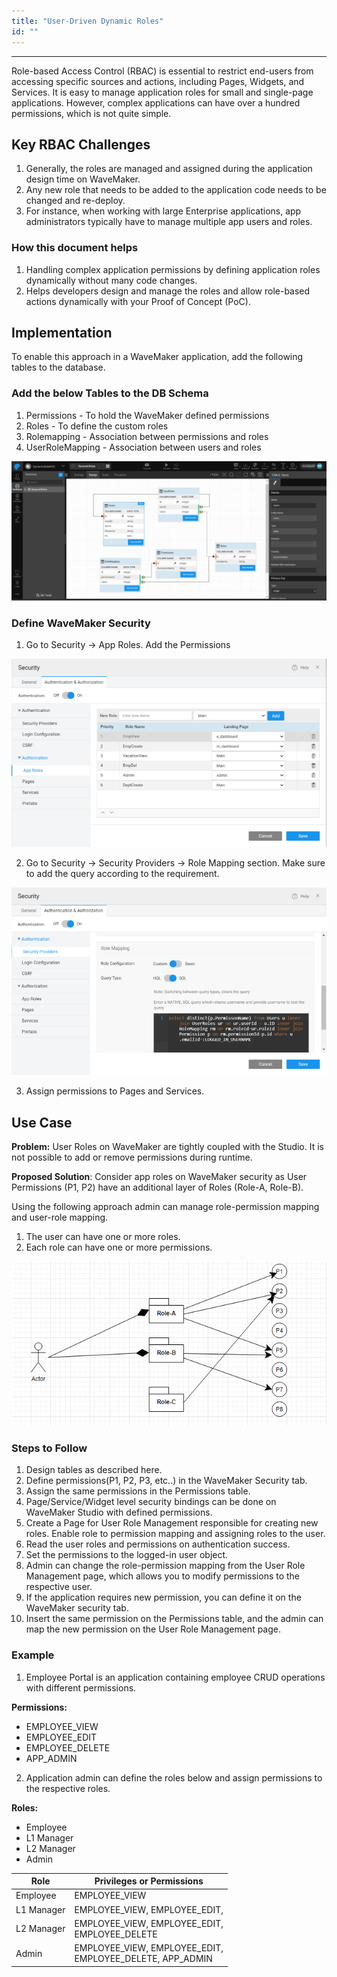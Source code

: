 ```yaml
---
title: "User-Driven Dynamic Roles"
id: ""
---
```

---

Role-based Access Control (RBAC) is essential to restrict end-users from accessing specific sources and actions, including Pages, Widgets, and Services. It is easy to manage application roles for small and single-page applications. However, complex applications can have over a hundred permissions, which is not quite simple. 

## Key RBAC Challenges

 1. Generally, the roles are managed and assigned during the application design time on WaveMaker.
 2. Any new role that needs to be added to the application code needs to be changed and re-deploy.
 3. For instance, when working with large Enterprise applications, app administrators typically have to manage multiple app users and roles.

### How this document helps 

1. Handling complex application permissions by defining application roles dynamically without many code changes.
2. Helps developers design and manage the roles and allow role-based actions dynamically with your Proof of Concept (PoC).

## Implementation

To enable this approach in a WaveMaker application, add the following tables to the database.

### Add the below Tables to the DB Schema 

 1. Permissions - To hold the WaveMaker defined permissions
 2. Roles - To define the custom roles
 3. Rolemapping - Association between permissions and roles
 4. UserRoleMapping - Association between users and roles

[![pp_run](/learn/assets/dynRoles_1.png)](/learn/assets/dynRoles_1.png)

### Define WaveMaker Security

1. Go to Security → App Roles. Add the Permissions

[![pp_run](/learn/assets/dynRolesSecurity_1.png)](/learn/assets/dynRolesSecurity_1.png) 

2. Go to Security → Security Providers → Role Mapping section. Make sure to add the query according to the requirement. 

[![pp_run](/learn/assets/dynRolesSecurity_2.png)](/learn/assets/dynRolesSecurity_2.png) 
 
3. Assign permissions to Pages and Services. 


## Use Case

**Problem:** User Roles on WaveMaker are tightly coupled with the Studio. It is not possible to add or remove permissions during runtime.

**Proposed Solution**: Consider app roles on WaveMaker security as User Permissions (P1, P2) have an additional layer of Roles (Role-A, Role-B). 

Using the following approach admin can manage role-permission mapping and user-role mapping.

1. The user can have one or more roles. 
2. Each role can have one or more permissions. 

[![pp_run](/learn/assets/dynRoles_2.png)](/learn/assets/dynRoles_2.png) 

### Steps to Follow

1. Design tables as described here.
2. Define permissions(P1, P2, P3, etc..) in the WaveMaker Security tab.
3. Assign the same permissions in the Permissions table.
4. Page/Service/Widget level security bindings can be done on WaveMaker Studio with defined permissions. 
5. Create a Page for User Role Management responsible for creating new roles. Enable role to permission mapping and assigning roles to the user.
6. Read the user roles and permissions on authentication success.
7. Set the permissions to the logged-in user object. 
8. Admin can change the role-permission mapping from the User Role Management page, which allows you to modify permissions to the respective user. 
9. If the application requires new permission, you can define it on the WaveMaker security tab. 
10. Insert the same permission on the Permissions table, and the admin can map the new permission on the User Role Management page.

### Example

1. Employee Portal is an application containing employee CRUD operations with different permissions. 

**Permissions:**

- EMPLOYEE_VIEW
- EMPLOYEE_EDIT
- EMPLOYEE_DELETE
- APP_ADMIN

2. Application admin can define the roles below and assign permissions to the respective roles.

**Roles:**

- Employee
- L1 Manager
- L2 Manager
- Admin


| Role | Privileges or Permissions |
| --- | ---- | 
| Employee | EMPLOYEE_VIEW |
| L1 Manager | EMPLOYEE_VIEW, EMPLOYEE_EDIT,<br> | 
| L2 Manager | EMPLOYEE_VIEW, EMPLOYEE_EDIT,<br> EMPLOYEE_DELETE | 
| Admin | EMPLOYEE_VIEW, EMPLOYEE_EDIT,<br> EMPLOYEE_DELETE, APP_ADMIN | 
